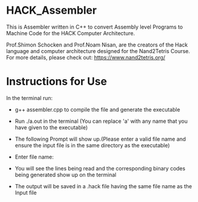 # HACK_Assembler
This is Assembler written in C++ to convert Assembly level Programs to Machine Code for the HACK Computer Architecture.

Prof.Shimon Schocken and Prof.Noam Nisan, are the creators of the Hack language and computer architecture designed for the Nand2Tetris Course.
For more details, please check out: https://www.nand2tetris.org/

# Instructions for Use
In the terminal run:

- g++ assembler.cpp to compile the file and generate the executable

- Run ./a.out in the terminal (You can replace 'a' with any name that you have given to the executable)

- The following Prompt will show up.(Please enter a valid file name and ensure the input file is in the same directory as the executable)

- Enter file name:

- You will see the lines being read and the corresponding binary codes being generated show up on the terminal

- The output will be saved in a .hack file having the same file name as the Input file
